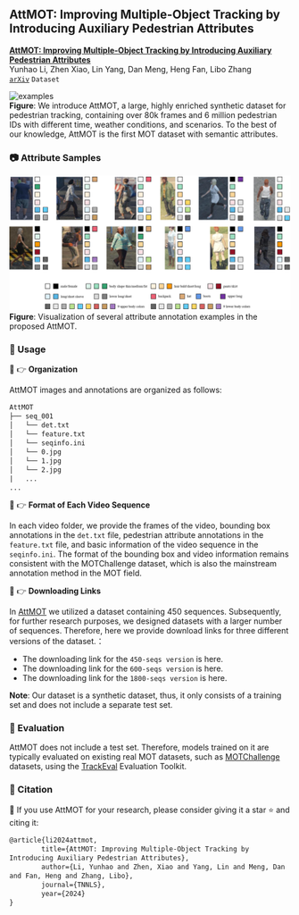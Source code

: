 ## AttMOT: Improving Multiple-Object Tracking by Introducing Auxiliary Pedestrian Attributes

[**AttMOT: Improving Multiple-Object Tracking by Introducing Auxiliary Pedestrian Attributes**](https://arxiv.org/abs/2308.07537) <br>
Yunhao Li, Zhen Xiao, Lin Yang, Dan Meng, Heng Fan, Libo Zhang <br>
[`arXiv`](https://arxiv.org/abs/2308.07537) `Dataset`

![examples](assets/examples.png) <br>
**Figure**: We introduce AttMOT, a large, highly enriched synthetic dataset for pedestrian tracking, containing over 80k frames and 6 million pedestrian IDs with different time, weather conditions, and scenarios. To the best of our knowledge, AttMOT is the first MOT dataset with semantic attributes.

### 📷 Attribute Samples
![samples](assets/samples.png) <br>
**Figure**: Visualization of several attribute annotation examples in the proposed AttMOT.

### 🚩 Usage
🔹 👉 **Organization**

AttMOT images and annotations are organized as follows:
``` text
AttMOT
├── seq_001
│   └── det.txt
│   └── feature.txt
│   └── seqinfo.ini
│   └── 0.jpg
│   └── 1.jpg
│   └── 2.jpg
|   ...
...
```

🔹 👉 **Format of Each Video Sequence**

In each video folder, we provide the frames of the video, bounding box annotations in the ```det.txt``` file, pedestrian attribute annotations in the ```feature.txt``` file, and basic information of the video sequence in the ```seqinfo.ini```. The format of the bounding box and video information remains consistent with the MOTChallenge dataset, which is also the mainstream annotation method in the MOT field.

🔹 👉 **Downloading Links**

In [AttMOT](https://arxiv.org/abs/2308.07537) we utilized a dataset containing 450 sequences. Subsequently, for further research purposes, we designed datasets with a larger number of sequences. Therefore, here we provide download links for three different versions of the dataset.：

- The downloading link for the ```450-seqs version``` is here.
- The downloading link for the ```600-seqs version``` is here.
- The downloading link for the ```1800-seqs version``` is here.

**Note**: Our dataset is a synthetic dataset, thus, it only consists of a training set and does not include a separate test set.

### 📏 Evaluation

AttMOT does not include a test set. Therefore, models trained on it are typically evaluated on existing real MOT datasets, such as [MOTChallenge](https://motchallenge.net/data/MOT17/) datasets, using the [TrackEval](https://github.com/JonathonLuiten/TrackEval) Evaluation Toolkit.

### 🎈 Citation
🙏 If you use AttMOT for your research, please consider giving it a star ⭐ and citing it:

``` text
@article{li2024attmot,
        title={AttMOT: Improving Multiple-Object Tracking by Introducing Auxiliary Pedestrian Attributes},
        author={Li, Yunhao and Zhen, Xiao and Yang, Lin and Meng, Dan and Fan, Heng and Zhang, Libo},
        journal={TNNLS},
        year={2024}
}
```
